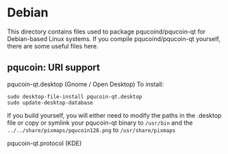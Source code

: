 
Debian
====================
This directory contains files used to package pqucoind/pqucoin-qt
for Debian-based Linux systems. If you compile pqucoind/pqucoin-qt yourself, there are some useful files here.

## pqucoin: URI support ##


pqucoin-qt.desktop  (Gnome / Open Desktop)
To install:

	sudo desktop-file-install pqucoin-qt.desktop
	sudo update-desktop-database

If you build yourself, you will either need to modify the paths in
the .desktop file or copy or symlink your pqucoin-qt binary to `/usr/bin`
and the `../../share/pixmaps/pqucoin128.png` to `/usr/share/pixmaps`

pqucoin-qt.protocol (KDE)

